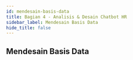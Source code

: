 ```yaml
---
id: mendesain-basis-data
title: Bagian 4 - Analisis & Desain Chatbot HR
sidebar_label: Mendesain Basis Data
hide_title: false
---
```

## Mendesain Basis Data
